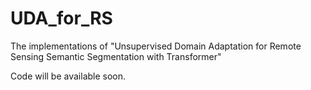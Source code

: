 # UDA_for_RS
The implementations of "Unsupervised Domain Adaptation for Remote Sensing Semantic Segmentation with Transformer"

Code will be available soon.
